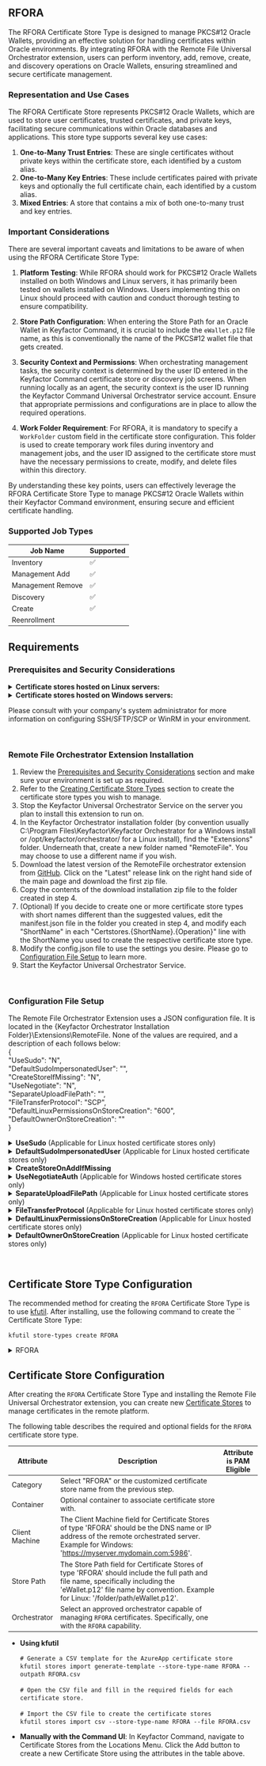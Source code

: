 ## RFORA

The RFORA Certificate Store Type is designed to manage PKCS#12 Oracle Wallets, providing an effective solution for handling certificates within Oracle environments. By integrating RFORA with the Remote File Universal Orchestrator extension, users can perform inventory, add, remove, create, and discovery operations on Oracle Wallets, ensuring streamlined and secure certificate management.

### Representation and Use Cases

The RFORA Certificate Store represents PKCS#12 Oracle Wallets, which are used to store user certificates, trusted certificates, and private keys, facilitating secure communications within Oracle databases and applications. This store type supports several key use cases:

1. **One-to-Many Trust Entries**: These are single certificates without private keys within the certificate store, each identified by a custom alias.
2. **One-to-Many Key Entries**: These include certificates paired with private keys and optionally the full certificate chain, each identified by a custom alias.
3. **Mixed Entries**: A store that contains a mix of both one-to-many trust and key entries.

### Important Considerations

There are several important caveats and limitations to be aware of when using the RFORA Certificate Store Type:

1. **Platform Testing**: While RFORA should work for PKCS#12 Oracle Wallets installed on both Windows and Linux servers, it has primarily been tested on wallets installed on Windows. Users implementing this on Linux should proceed with caution and conduct thorough testing to ensure compatibility.

2. **Store Path Configuration**: When entering the Store Path for an Oracle Wallet in Keyfactor Command, it is crucial to include the `eWallet.p12` file name, as this is conventionally the name of the PKCS#12 wallet file that gets created.

3. **Security Context and Permissions**: When orchestrating management tasks, the security context is determined by the user ID entered in the Keyfactor Command certificate store or discovery job screens. When running locally as an agent, the security context is the user ID running the Keyfactor Command Universal Orchestrator service account. Ensure that appropriate permissions and configurations are in place to allow the required operations.

4. **Work Folder Requirement**: For RFORA, it is mandatory to specify a `WorkFolder` custom field in the certificate store configuration. This folder is used to create temporary work files during inventory and management jobs, and the user ID assigned to the certificate store must have the necessary permissions to create, modify, and delete files within this directory.

By understanding these key points, users can effectively leverage the RFORA Certificate Store Type to manage PKCS#12 Oracle Wallets within their Keyfactor Command environment, ensuring secure and efficient certificate handling.



### Supported Job Types

| Job Name | Supported |
| -------- | --------- |
| Inventory | ✅ |
| Management Add | ✅ |
| Management Remove | ✅ |
| Discovery | ✅ |
| Create | ✅ |
| Reenrollment |  |

## Requirements

### Prerequisites and Security Considerations

<details>
<summary><b>Certificate stores hosted on Linux servers:</b></summary>

1. The Remote File Orchestrator Extension makes use of a few common Linux commands when managing stores on Linux servers. If the credentials you will be connecting with need elevated access to run these commands or to access the certificate store files these commands operate against, you must set up the user id as a sudoer with no password necessary and set the config.json "UseSudo" value to "Y".  When RemoteFile is using orchestration, managing local or external certificate stores using SSH or WinRM, the security context is determined by the user id entered in the Keyfactor Command certificate store or discovery job screens.  When RemoteFile is running as an agent, managing local stores only, the security context is the user id running the Keyfactor Command Universal Orchestrator service account.  The full list of these commands below:

|Shell Command|Used For|
|---|---|
|echo|Used to append a newline and terminate all commands sent.|
|find|Used by Discovery jobs to locate potential certificate stores on the file system.|
|cp|Used by Inventory and Management Add/Remove jobs to copy the certificate store file to a temporary file (only when an alternate download folder has been configured).|
|chown|Used by the Inventory and Management Add/Remove jobs to set the permissions on the temporary file (only when an alternate download folder has been configured).|
|tee|Used by Management Add/Remove jobs to copy the temporary uploaded certificate file to the certificate store file (only when an alternate upload folder has been configured).|
|rm|Used by Inventory and Management Add/Remove jobs to remove temporary files (only when an alternate upload/download folder has been configured).|
|install|Used by the Management Create Store job when initializing a certificate store file.|
|orapki|Oracle Wallet CLI utility used by Inventory and Management Add/Remove jobs to manipulate an Oracle Wallet certificate store.  Used for the RFORA store type only.|
|gskcapicmd|IBM Key Database CLI utility used by Inventory and Management Add/Remove jobs to manipulate an IBM Key Database certificate store.  Used for the RFKDB store type only.|  

2. When orchestrating management of local or external certificate stores, the Remote File Orchestrator Extension makes use of SFTP and/or SCP to transfer files to and from the orchestrated server.  SFTP/SCP cannot make use of sudo, so all folders containing certificate stores will need to allow SFTP/SCP file transfer for the user assigned to the certificate store/discovery job.  If this is not possible, set the values in the config.json apprpriately to use an alternative upload/download folder that does allow SFTP/SCP file transfer.  If the certificate store/discovery job is configured for local (agent) access, the account running the Keyfactor Universal Orchestrator service must have access to read/write to the certificate store location, OR the config.json file must be set up to use the alternative upload/download file.  

3. SSH Key Authentication: When creating a Keyfactor certificate store for the remote file orchestrator extension, you may supply either a user id and password for the certificate store credentials (directly or through one of Keyfactor Command's PAM integrations), or supply a user id and SSH private key.  Both PKCS#1 (BEGIN RSA PRIVATE KEY) and PKCS#8 (BEGIN PRIVATE KEY) formats are supported for the SSH private key.  If using the normal Keyfactor Command credentials dialog without PAM integration, just copy and paste the full SSH private key into the Password textbox.  SSH Key Authentication is not available when running locally as an agent.

Please reference [Configuration File Setup](#configuration-file-setup) for more information on setting up the config.json file and [Certificate Stores and Discovery Jobs](#certificate-stores-and-discovery-jobs) for more information on the items above.    
</details>  

<details>  
<summary><b>Certificate stores hosted on Windows servers:</b></summary>
1. When orchestrating management of external (and potentially local) certificate stores, the RemoteFile Orchestrator Extension makes use of WinRM to connect to external certificate store servers.  The security context used is the user id entered in the Keyfactor Command certificate store or discovery job screen.  Make sure that WinRM is set up on the orchestrated server and that the WinRM port (by convention, 5585 for HTTP and 5586 for HTTPS) is part of the certificate store path when setting up your certificate stores/discovery jobs.  If running as an agent, managing local certificate stores, local commands are run under the security context of the user account running the Keyfactor Universal Orchestrator Service.  Please reference [Certificate Stores and Discovery Jobs](#certificate-stores-and-discovery-jobs) for more information on creating certificate stores for the RemoteFile Orchestrator Extension.  

</details>

Please consult with your company's system administrator for more information on configuring SSH/SFTP/SCP or WinRM in your environment.

  
&nbsp;

### Remote File Orchestrator Extension Installation
1. Review the [Prerequisites and Security Considerations](#prerequisites-and-security-considerations) section and make sure your environment is set up as required.
2. Refer to the [Creating Certificate Store Types](#creating-certificate-store-types) section to create the certificate store types you wish to manage.
3. Stop the Keyfactor Universal Orchestrator Service on the server you plan to install this extension to run on.
4. In the Keyfactor Orchestrator installation folder (by convention usually C:\Program Files\Keyfactor\Keyfactor Orchestrator for a Windows install or /opt/keyfactor/orchestrator/ for a Linux install), find the "Extensions" folder. Underneath that, create a new folder named "RemoteFile". You may choose to use a different name if you wish.
5. Download the latest version of the RemoteFile orchestrator extension from [GitHub](https://github.com/Keyfactor/remote-file-orchestrator).  Click on the "Latest" release link on the right hand side of the main page and download the first zip file.
6. Copy the contents of the download installation zip file to the folder created in step 4.
7. (Optional) If you decide to create one or more certificate store types with short names different than the suggested values, edit the manifest.json file in the folder you created in step 4, and modify each "ShortName" in each "Certstores.{ShortName}.{Operation}" line with the ShortName you used to create the respective certificate store type.
8. Modify the config.json file to use the settings you desire.  Please go to [Configuration File Setup](#configuration-file-setup) to learn more. 
9. Start the Keyfactor Universal Orchestrator Service.

</details>  

&nbsp;

### Configuration File Setup

The Remote File Orchestrator Extension uses a JSON configuration file.  It is located in the {Keyfactor Orchestrator Installation Folder}\Extensions\RemoteFile.  None of the values are required, and a description of each follows below:  
{  
   "UseSudo": "N",  
   "DefaultSudoImpersonatedUser": "",  
   "CreateStoreIfMissing": "N",  
   "UseNegotiate": "N",  
   "SeparateUploadFilePath": "",  
   "FileTransferProtocol":  "SCP",  
   "DefaultLinuxPermissionsOnStoreCreation": "600",  
   "DefaultOwnerOnStoreCreation": ""  
}  

<details>
<summary><b>UseSudo</b> (Applicable for Linux hosted certificate stores only)</summary>

* Determines whether to prefix Linux command with "sudo". This can be very helpful in ensuring that the user id running commands over an ssh connection uses "least permissions necessary" to process each task. Setting this value to "Y" will prefix all Linux commands with "sudo" with the expectation that the command being executed on the orchestrated Linux server will look in the sudoers file to determine whether the logged in ID has elevated permissions for that specific command. Setting this value to "N" will result in "sudo" not being added to Linux commands.  
* Allowed values - Y/N  
* Default value - N  

</details>  

<details>
<summary><b>DefaultSudoImpersonatedUser</b> (Applicable for Linux hosted certificate stores only)</summary>

* Used in conjunction with UseSudo="Y", this optional setting can be used to set an alternate user id you wish to impersonate with sudo.  If this option does not exist or is set to an empty string, the default user of "root" will be used.  Any user id used here must have permissions to SCP/SFTP files to/from each certificate store location OR the SeparateUploadFilePath (see later in this section) as well as permissions to execute the commands listed in the "Prerequisites and Security Considerations" section above.  This value will be used for all certificate stores managed by this orchestrator extension implementation UNLESS overriden by the SudoImpersonatedUser certificate store type custom field setting described later in the [Creating Certificate Store Types](#creating-certificate-store-types) section.
* Allowed values - Any valid user id that the destination Linux server will recognize
* Default value - blank (root will be used)

</details>

<details>  
<summary><b>CreateStoreOnAddIfMissing</b></summary>

* Determines, during a Management-Add job, if a certificate store should be created if it does not already exist.  If set to "N", and the store referenced in the Management-Add job is not found, the job will return an error with a message stating that the store does not exist.  If set to "Y", the store will be created and the certificate added to the certificate store.
* Allowed values - Y/N  
* Default value - N  

</details>  

<details>  
<summary><b>UseNegotiateAuth</b> (Applicable for Windows hosted certificate stores only)</summary>

* Determines if WinRM should use Negotiate (Y) when connecting to the remote server.
* Allowed values - Y/N  
* Default value - N  

</details>  

<details>  
<summary><b>SeparateUploadFilePath</b> (Applicable for Linux hosted certificate stores only)</summary>

* Set this to the path you wish to use as the location on the orchestrated server to upload/download and later remove temporary work files when processing jobs.  If set to "" or not provided, the location of the certificate store itself will be used.  File transfer is performed using the SCP or SFTP protocols (see the File TransferProtocol setting).
* Allowed values - Any valid, existing Linux path configured to allow SCP/SFTP file upload/download tranfers.
* Default value - blank (actual store path will be used)

</details>

<details>  
<summary><b>FileTransferProtocol</b> (Applicable for Linux hosted certificate stores only)</summary>

* Determines the protocol to use when uploading/downloading files while processing a job.
* Allowed values - SCP, SFTP or Both.  If "Both" is entered, SCP will be attempted first, and if that does not work, SFTP will be tried.
* Default value - SCP. 

</details>

<details>  
<summary><b>DefaultLinuxPermissionsOnStoreCreation</b> (Applicable for Linux hosted certificate stores only)</summary>

* The Linux file permissions that will be set on a new certificate store created via a Management Create job or a Management Add job where CreateStoreOnAddIsMissing is set to "Y".  This value will be used for all certificate stores managed by this orchestrator instance unless overridden by the optional "Linux File Permissions on Store Creation" custom parameter setting on a specific certificate store.  See the [Creating Certificate Store Types](#creating-certificate-store-types) section for more information on creating RemoteFile certificate store types.
* Allowed values - Any 3 digit value from 000-777.
* Default Value - 600.  

</details>

<details>  
<summary><b>DefaultOwnerOnStoreCreation</b> (Applicable for Linux hosted certificate stores only)</summary>

* When a Management job is run to remotely create the physical certificate store on a remote server, by default the file owner and group will be set to the user name associated with the Keyfactor certificate store.  Setting DefaultOwnerOnStoreCreation to an alternative valid Linux user name will set that as the owner/group instead.  If the group and owner need to be different values, use a ":" as a delimitter between the owner and group values, such as ownerId:groupId.  Please make sure that the user associated with the certificate store will have valid permissions to chown the certificate store file to this alernative owner.  The optional "Linux File Owner on Store Creation" custom parameter setting for a specific certificate store can override this value for a specific store.  See the [Creating Certificate Store Types](#creating-certificate-store-types) section for more information on creating RemoteFile certificate store types.
* Allowed values - Any valid user id that the destination Linux server will recognize
* Default Value - blank (the ID associated with the Keyfactor certificate store will be used).  

</details>

&nbsp;



## Certificate Store Type Configuration

The recommended method for creating the `RFORA` Certificate Store Type is to use [kfutil](https://github.com/Keyfactor/kfutil). After installing, use the following command to create the `` Certificate Store Type:

```shell
kfutil store-types create RFORA
```

<details><summary>RFORA</summary>

Create a store type called `RFORA` with the attributes in the tables below:

### Basic Tab
| Attribute | Value | Description |
| --------- | ----- | ----- |
| Name | RFORA | Display name for the store type (may be customized) |
| Short Name | RFORA | Short display name for the store type |
| Capability | RFORA | Store type name orchestrator will register with. Check the box to allow entry of value |
| Supported Job Types (check the box for each) | Add, Discovery, Remove | Job types the extension supports |
| Supports Add | ✅ | Check the box. Indicates that the Store Type supports Management Add |
| Supports Remove | ✅ | Check the box. Indicates that the Store Type supports Management Remove |
| Supports Discovery | ✅ | Check the box. Indicates that the Store Type supports Discovery |
| Supports Reenrollment |  |  Indicates that the Store Type supports Reenrollment |
| Supports Create | ✅ | Check the box. Indicates that the Store Type supports store creation |
| Needs Server | ✅ | Determines if a target server name is required when creating store |
| Blueprint Allowed |  | Determines if store type may be included in an Orchestrator blueprint |
| Uses PowerShell |  | Determines if underlying implementation is PowerShell |
| Requires Store Password | ✅ | Determines if a store password is required when configuring an individual store. |
| Supports Entry Password |  | Determines if an individual entry within a store can have a password. |

The Basic tab should look like this:

![RFORA Basic Tab](../docsource/images/RFORA-basic-store-type-dialog.png)

### Advanced Tab
| Attribute | Value | Description |
| --------- | ----- | ----- |
| Supports Custom Alias | Required | Determines if an individual entry within a store can have a custom Alias. |
| Private Key Handling | Optional | This determines if Keyfactor can send the private key associated with a certificate to the store. Required because IIS certificates without private keys would be invalid. |
| PFX Password Style | Default | 'Default' - PFX password is randomly generated, 'Custom' - PFX password may be specified when the enrollment job is created (Requires the Allow Custom Password application setting to be enabled.) |

The Advanced tab should look like this:

![RFORA Advanced Tab](../docsource/images/RFORA-advanced-store-type-dialog.png)

### Custom Fields Tab
Custom fields operate at the certificate store level and are used to control how the orchestrator connects to the remote target server containing the certificate store to be managed. The following custom fields should be added to the store type:

| Name | Display Name | Type | Default Value/Options | Required | Description |
| ---- | ------------ | ---- | --------------------- | -------- | ----------- |


The Custom Fields tab should look like this:

![RFORA Custom Fields Tab](../docsource/images/RFORA-custom-fields-store-type-dialog.png)



</details>

## Certificate Store Configuration

After creating the `RFORA` Certificate Store Type and installing the Remote File Universal Orchestrator extension, you can create new [Certificate Stores](https://software.keyfactor.com/Core-OnPrem/Current/Content/ReferenceGuide/Certificate%20Stores.htm?Highlight=certificate%20store) to manage certificates in the remote platform.

The following table describes the required and optional fields for the `RFORA` certificate store type.

| Attribute | Description | Attribute is PAM Eligible |
| --------- | ----------- | ------------------------- |
| Category | Select "RFORA" or the customized certificate store name from the previous step. | |
| Container | Optional container to associate certificate store with. | |
| Client Machine | The Client Machine field for Certificate Stores of type 'RFORA' should be the DNS name or IP address of the remote orchestrated server. Example for Windows: 'https://myserver.mydomain.com:5986'. | |
| Store Path | The Store Path field for Certificate Stores of type 'RFORA' should include the full path and file name, specifically including the 'eWallet.p12' file name by convention. Example for Linux: '/folder/path/eWallet.p12'. | |
| Orchestrator | Select an approved orchestrator capable of managing `RFORA` certificates. Specifically, one with the `RFORA` capability. | |

* **Using kfutil**

    ```shell
    # Generate a CSV template for the AzureApp certificate store
    kfutil stores import generate-template --store-type-name RFORA --outpath RFORA.csv

    # Open the CSV file and fill in the required fields for each certificate store.

    # Import the CSV file to create the certificate stores
    kfutil stores import csv --store-type-name RFORA --file RFORA.csv
    ```

* **Manually with the Command UI**: In Keyfactor Command, navigate to Certificate Stores from the Locations Menu. Click the Add button to create a new Certificate Store using the attributes in the table above.